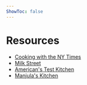 ```yaml
---
ShowToc: false
---
```

# Resources

- [Cooking with the NY Times](https://cooking.nytimes.com)
- [Milk Street](https://www.177milkstreet.com)
- [American's Test Kitchen](https://www.americastestkitchen.com)
- [Manjula's Kitchen](https://www.manjulaskitchen.com)
